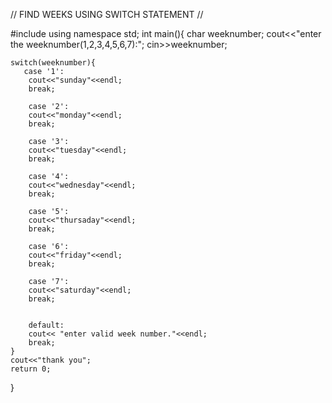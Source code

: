 //    FIND WEEKS USING SWITCH STATEMENT    //   
  
#include<iostream>
using namespace std;
int main(){
    char weeknumber;
    cout<<"enter the weeknumber(1,2,3,4,5,6,7):";
    cin>>weeknumber;

    switch(weeknumber){
       case '1':
        cout<<"sunday"<<endl;
        break;

        case '2':
        cout<<"monday"<<endl;
        break;

        case '3':
        cout<<"tuesday"<<endl;
        break;

        case '4':
        cout<<"wednesday"<<endl;
        break;

        case '5':
        cout<<"thursaday"<<endl;
        break;

        case '6':
        cout<<"friday"<<endl;
        break;

        case '7':
        cout<<"saturday"<<endl;
        break;


        default:
        cout<< "enter valid week number."<<endl;
        break; 
    }
    cout<<"thank you";
    return 0;
}  



